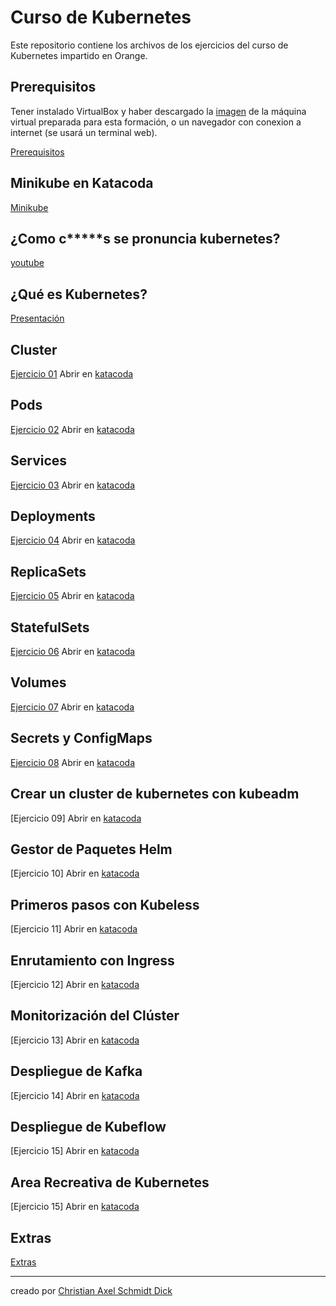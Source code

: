 # Curso de Kubernetes
Este repositorio contiene los archivos de los ejercicios del curso de Kubernetes impartido en Orange.

## Prerequisitos

Tener instalado VirtualBox y haber descargado la [imagen](https://drive.google.com/open?id=1WNDk3JsVo0FjA0vYPO6EF1FhCeNcOG8Z) de la máquina virtual preparada para esta formación, o un navegador con conexion a internet (se usará un terminal web).

[Prerequisitos](00%20Prerequisitos/README.md)

## Minikube en Katacoda
[Minikube](https://goo.gl/GFpLrE)

## ¿Como c*****s se pronuncia kubernetes?
[youtube](https://www.youtube.com/watch?v=uMA7qqXIXBk)

## ¿Qué es Kubernetes?
[Presentación](https://docs.google.com/presentation/d/1kLOrx8VPVhGhKnztBepQYOU2Ztx8vAIph2ChBaYQlIo/edit?usp=sharing)

## Cluster
[Ejercicio 01](01%20Cluster/README.md)
Abrir en [katacoda](https://www.katacoda.com/defrox/scenarios/01-cluster)

## Pods
[Ejercicio 02](02%20Pods/README.md)
Abrir en [katacoda](https://www.katacoda.com/defrox/scenarios/02-pods)

## Services
[Ejercicio 03](03%20Services/README.md)
Abrir en [katacoda](https://www.katacoda.com/defrox/scenarios/03-services)

## Deployments
[Ejercicio 04](04%20Deployments/README.md)
Abrir en [katacoda](https://www.katacoda.com/defrox/scenarios/04-deployments)

## ReplicaSets
[Ejercicio 05](05%20ReplicaSets/README.md)
Abrir en [katacoda](https://www.katacoda.com/defrox/scenarios/05-replicasets)

## StatefulSets
[Ejercicio 06](06%20StatefulSets/README.md)
Abrir en [katacoda](https://www.katacoda.com/defrox/scenarios/06-statefulsets)

## Volumes
[Ejercicio 07](07%20Volumes/README.md)
Abrir en [katacoda](https://www.katacoda.com/defrox/scenarios/07-volumes)

## Secrets y ConfigMaps
[Ejercicio 08](08%20Secrets%20y%20ConfigMaps/README.md)
Abrir en [katacoda](https://www.katacoda.com/defrox/scenarios/08-secrets%20y%20configmaps)

## Crear un cluster de kubernetes con kubeadm
[Ejercicio 09]
Abrir en [katacoda](https://www.katacoda.com/defrox/scenarios/09-kubeadm)

## Gestor de Paquetes Helm
[Ejercicio 10]
Abrir en [katacoda](https://www.katacoda.com/defrox/scenarios/10-helm)

## Primeros pasos con Kubeless
[Ejercicio 11]
Abrir en [katacoda](https://www.katacoda.com/defrox/scenarios/11-kubeless)

## Enrutamiento con Ingress
[Ejercicio 12]
Abrir en [katacoda](https://www.katacoda.com/defrox/scenarios/12-ingress)

## Monitorización del Clúster
[Ejercicio 13]
Abrir en [katacoda](https://www.katacoda.com/defrox/scenarios/13-monitorizacion)

## Despliegue de Kafka
[Ejercicio 14]
Abrir en [katacoda](https://www.katacoda.com/defrox/scenarios/14-kafka)

## Despliegue de Kubeflow
[Ejercicio 15]
Abrir en [katacoda](https://www.katacoda.com/defrox/scenarios/15-kubeflow)

## Area Recreativa de Kubernetes
[Ejercicio 15]
Abrir en [katacoda](https://www.katacoda.com/defrox/scenarios/98-playground)

## Extras
[Extras](99%20Extras/README.md)

---
creado por [Christian Axel Schmidt Dick](http://defrox.com)